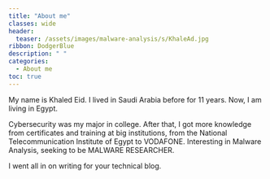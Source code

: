 ```yaml
---
title: "About me"
classes: wide
header:
  teaser: /assets/images/malware-analysis/s/KhaleAd.jpg
ribbon: DodgerBlue
description: " "
categories:
  - About me
toc: true
---
```

My name is Khaled Eid.
I lived in Saudi Arabia before for 11 years. Now, I am living in Egypt.


Cybersecurity was my major in college. After that, I got more knowledge from certificates and training at big institutions, from the National Telecommunication Institute of Egypt to VODAFONE.
Interesting in Malware Analysis, seeking to be MALWARE RESEARCHER.

I went all in on writing for your technical blog.
